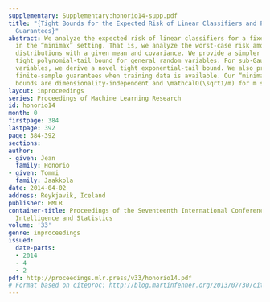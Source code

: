 ```yaml
---
supplementary: Supplementary:honorio14-supp.pdf
title: "{Tight Bounds for the Expected Risk of Linear Classifiers and PAC-Bayes Finite-Sample
  Guarantees}"
abstract: We analyze the expected risk of linear classifiers for a fixed weight vector
  in the “minimax” setting. That is, we analyze the worst-case risk among all data
  distributions with a given mean and covariance. We provide a simpler proof of the
  tight polynomial-tail bound for general random variables. For sub-Gaussian random
  variables, we derive a novel tight exponential-tail bound. We also provide new PAC-Bayes
  finite-sample guarantees when training data is available. Our “minimax” generalization
  bounds are dimensionality-independent and \mathcalO(\sqrt1/m) for m samples.
layout: inproceedings
series: Proceedings of Machine Learning Research
id: honorio14
month: 0
firstpage: 384
lastpage: 392
page: 384-392
sections: 
author:
- given: Jean
  family: Honorio
- given: Tommi
  family: Jaakkola
date: 2014-04-02
address: Reykjavik, Iceland
publisher: PMLR
container-title: Proceedings of the Seventeenth International Conference on Artificial
  Intelligence and Statistics
volume: '33'
genre: inproceedings
issued:
  date-parts:
  - 2014
  - 4
  - 2
pdf: http://proceedings.mlr.press/v33/honorio14.pdf
# Format based on citeproc: http://blog.martinfenner.org/2013/07/30/citeproc-yaml-for-bibliographies/
---
```

